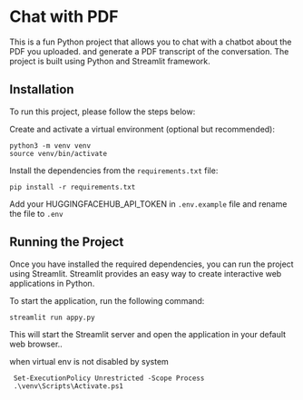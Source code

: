 # Chat with PDF

This is a fun Python project that allows you to chat with a chatbot about the PDF you uploaded. and generate a PDF transcript of the conversation. The project is built using Python and Streamlit framework.

## Installation

To run this project, please follow the steps below:

Create and activate a virtual environment (optional but recommended):

```shell
python3 -m venv venv
source venv/bin/activate
```

Install the dependencies from the `requirements.txt` file:

```shell
pip install -r requirements.txt
```
Add your HUGGINGFACEHUB_API_TOKEN in `.env.example` file and rename the file to `.env`

## Running the Project

Once you have installed the required dependencies, you can run the project using Streamlit. Streamlit provides an easy way to create interactive web applications in Python.

To start the application, run the following command:

```shell
streamlit run appy.py
```

This will start the Streamlit server and open the application in your default web browser..


when virtual env is not disabled by system 
``` shell
 Set-ExecutionPolicy Unrestricted -Scope Process
 .\venv\Scripts\Activate.ps1
 ```

